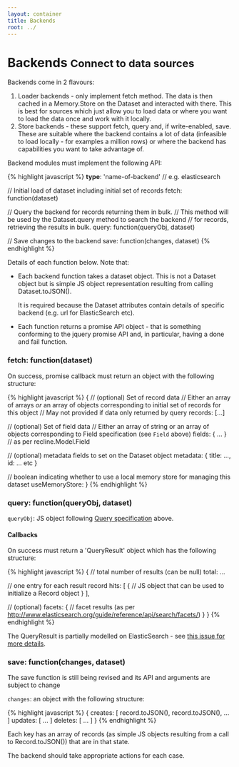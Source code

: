 ```yaml
---
layout: container
title: Backends
root: ../
---
```


<div class="page-header">
  <h1>
    Backends
    <small>Connect to data sources</small>
  </h1>
</div>

Backends come in 2 flavours:

1. Loader backends - only implement fetch method. The data is then cached in a Memory.Store on the Dataset and interacted with there. This is best for sources which just allow you to load data or where you want to load the data once and work with it locally.
2. Store backends - these support fetch, query and, if write-enabled, save. These are suitable where the backend contains a lot of data (infeasible to load locally - for examples a million rows) or where the backend has capabilities you want to take advantage of.

Backend modules must implement the following API:

{% highlight javascript %}
__type__: 'name-of-backend' // e.g. elasticsearch

// Initial load of dataset including initial set of records
fetch: function(dataset)

// Query the backend for records returning them in bulk.
// This method will be used by the Dataset.query method to search the backend
// for records, retrieving the results in bulk.
query: function(queryObj, dataset)

// Save changes to the backend
save: function(changes, dataset)
{% endhighlight %}

Details of each function below. Note that:

* Each backend function takes a dataset object. This is not a Dataset object
  but is simple JS object representation resulting from calling
  Dataset.toJSON().

  It is required because the Dataset attributes contain details of specific
  backend (e.g. url for ElasticSearch etc).

* Each function returns a promise API object - that is something conforming to
  the jquery promise API and, in particular, having a done and fail function.

### fetch: function(dataset)

On success, promise callback must return an object with the following structure:

{% highlight javascript %}
{
  // (optional) Set of record data
  // Either an array of arrays *or* an array of objects corresponding to initial set of records for this object
  // May not provided if data only returned by query
  records: [...]

  // (optional) Set of field data
  // Either an array of string or an array of objects corresponding to Field specification (see `Field` above)
  fields: { ... } // as per recline.Model.Field

  // (optional) metadata fields to set on the Dataset object
  metadata: { title: ..., id: ... etc }

  // boolean indicating whether to use a local memory store for managing this dataset
  useMemoryStore:
}
{% endhighlight %}

### query: function(queryObj, dataset)

`queryObj`: JS object following <a href="models.html#query-structure">Query specification</a> above.

#### Callbacks

On success must return a 'QueryResult' object which has the following structure:

{% highlight javascript %}
{
  // total number of results (can be null)
  total: ...

  // one entry for each result record
  hits: [
    {
      // JS object that can be used to initialize a Record object
    } 
  ],

  // (optional) 
  facets: {
    // facet results (as per <http://www.elasticsearch.org/guide/reference/api/search/facets/>)
  }
}
{% endhighlight %}

The QueryResult is partially modelled on ElasticSearch - see <a
href="https://github.com/okfn/recline/issues/57">this issue for more
details</a>.

### save: function(changes, dataset)

<div class="alert alert-warning">The save function is still being revised and
its API and arguments are subject to change</div>

`changes`: an object with the following structure:

{% highlight javascript %}
{
  creates: [ record.toJSON(), record.toJSON(), ... ]
  updates: [ ... ]
  deletes: [ ... ]
}
{% endhighlight %}

Each key has an array of records (as simple JS objects resulting from a call to
Record.toJSON()) that are in that state.

The backend should take appropriate actions for each case.


